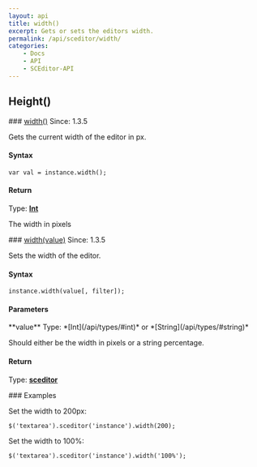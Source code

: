 ```yaml
---
layout: api
title: width()
excerpt: Gets or sets the editors width.
permalink: /api/sceditor/width/
categories:
    - Docs
    - API
    - SCEditor-API
---
```

## Height()

<article class="api method" markdown="1">
### <a id="width" href="#height">width()</a> <span class="since">Since: 1.3.5</span>

Gets the current width of the editor in px.


#### Syntax

	var val = instance.width();


#### Return

Type: **[Int](/api/types/#int)**

The width in pixels
</article>



<article class="api method" markdown="1">
### <a id="width-value" href="#width-value">width(value)</a> <span class="since">Since: 1.3.5</span>

Sets the width of the editor.


#### Syntax

	instance.width(value[, filter]);


#### Parameters

<div class="parameters">
<div class="parameter" markdown="1">
**value**  
Type: *[Int](/api/types/#int)* or *[String](/api/types/#string)*

Should either be the width in pixels or a string percentage.
</div>
</div>


#### Return

Type: **[sceditor](/api/types/#sceditor)**


<article class="api examples" markdown="1">
### Examples

Set the width to 200px:

	$('textarea').sceditor('instance').width(200);

Set the width to 100%:

	$('textarea').sceditor('instance').width('100%');

</article>
</article>

